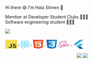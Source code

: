 Hi there 😄 I'm Hala Slimen 🚩

Member at Developer Student Clubs 👩🏻‍💻 
<br>
Software engineering student 👩🏻‍🎓
<div >
  <a href="https://github.com/FellipeUtaka">
<!--   <img height="165em" src="https://github-readme-stats.vercel.app/api?username=halasln&show_icons=true&theme=dracula&include_all_commits=true&count_private=true"/> -->
  <img height="165em" src="https://github-readme-stats.vercel.app/api/top-langs/?username=halasln&layout=compact&langs_count=6&theme=dracula"/>
</div>

<div ><br>
  <img align="center" alt="Javascript" height="30" width="40" src="https://raw.githubusercontent.com/devicons/devicon/master/icons/javascript/javascript-original.svg">
  <img align="center" alt="React" height="30" width="40" src="https://raw.githubusercontent.com/devicons/devicon/master/icons/react/react-original.svg">
  <img align="center" alt="HTML5" height="30" width="40" src="https://raw.githubusercontent.com/devicons/devicon/master/icons/html5/html5-original.svg">
  <img align="center" alt="CSS3" height="30" width="40" src="https://raw.githubusercontent.com/devicons/devicon/master/icons/css3/css3-original.svg">
  <img align="center" alt="Sass" height="30" width="40" src="https://raw.githubusercontent.com/devicons/devicon/master/icons/sass/sass-original.svg">
   <img align="center" alt="Flutter" height="30" width="40" src="https://raw.githubusercontent.com/devicons/devicon/master/icons/flutter/flutter-original.svg">
 
</div>

   
<div align="center" margin="10"> 
 
  <a href="mailto:halasliimen@gmail.com"><img src="https://img.icons8.com/color/50/000000/gmail-new.png" target="_blank"></a>
  <a href="https://www.linkedin.com/in/hala-sln/"><img src="https://img.icons8.com/fluency/48/000000/linkedin.png" target="_blank"></a>
</div>
